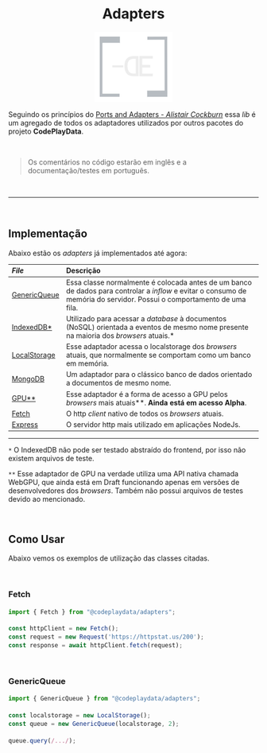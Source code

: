 <div align="center">

# Adapters

![](./assets/adapters-dark-logo.png)

</div>

Seguindo os princípios do [Ports and Adapters - _Alistair Cockburn_](https://alistair.cockburn.us/hexagonal-architecture/) essa _lib_ é um agregado de todos os adaptadores utilizados por outros pacotes do projeto **CodePlayData**.

<br>

> Os comentários no código estarão em inglês e a documentação/testes em português.

<br>

---

<br>

## Implementação

Abaixo estão os _adapters_ já implementados até agora:

| _File_   | Descrição  |
|:---------|:-----------|
|[GenericQueue](./src/collections/GenericQueue.ts) |  Essa classe normalmente é colocada antes de um banco de dados para controlar a _inflow_ e evitar o consumo de memória do servidor. Possui o comportamento de uma fila.|
| [IndexedDB*](./src/databases/IndexedDB.ts) | Utilizado para acessar a _database_ à documentos (NoSQL) orientada a eventos  de mesmo nome presente na maioria dos _browsers_ atuais.*|
| [LocalStorage](./src/databases/LocalStorage.ts) | Esse adaptador acessa o localstorage dos _browsers_ atuais, que normalmente se comportam como um banco em memória.|
| [MongoDB](./src/databases/MongoDB.ts) | Um adaptador para o clássico banco de dados orientado a documentos de mesmo nome. |
| [GPU**](./src/gpu/GPUDeviceAdapter.ts) | Esse adaptador é a forma de acesso a GPU pelos _browsers_ mais atuais**. **Ainda está em acesso Alpha**.|
| [Fetch](./src/http/client/Fetch.ts) | O http _client_ nativo de todos os _browsers_ atuais. |
| [Express](./src/http/server/ExpressApp.ts) | O servidor http mais utilizado em aplicações NodeJs.|

---
`*` O IndexedDB não pode ser testado abstraído do frontend, por isso não existem arquivos de teste.

`**` Esse adaptador de GPU na verdade utiliza uma API nativa chamada WebGPU, que ainda está em Draft funcionando apenas em versões de desenvolvedores dos _browsers_. Também não possui arquivos de testes devido ao mencionado.

<br>

## Como Usar

Abaixo vemos os exemplos de utilização das classes citadas.

<br>

### Fetch

```typescript
import { Fetch } from "@codeplaydata/adapters";

const httpClient = new Fetch();
const request = new Request('https://httpstat.us/200');
const response = await httpClient.fetch(request);

```

<br>

### GenericQueue

```typescript
import { GenericQueue } from "@codeplaydata/adapters";

const localstorage = new LocalStorage();
const queue = new GenericQueue(localstorage, 2);

queue.query(/.../);

```

